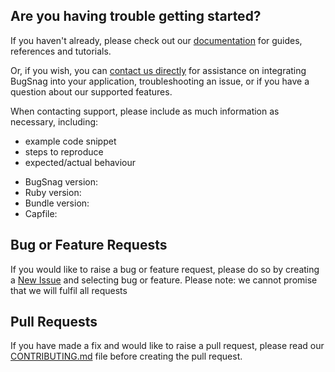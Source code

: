 ## Are you having trouble getting started?
If you haven't already, please check out our [documentation](https://docs.bugsnag.com/build-integrations/capistrano/) for guides, references and tutorials.

Or, if you wish, you can [contact us directly](mailto:support@bugsnag.com) for assistance on integrating BugSnag into your application, troubleshooting an issue, or if you have a question about our supported features.

When contacting support, please include as much information as necessary, including:

- example code snippet
- steps to reproduce
- expected/actual behaviour 

* BugSnag version:
* Ruby version:
* Bundle version:
* Capfile:

## Bug or Feature Requests
If you would like to raise a bug or feature request, please do so by creating a [New Issue](https://github.com/bugsnag/bugsnag-capistrano/issues/new/choose) and selecting bug or feature.
Please note: we cannot promise that we will fulfil all requests

## Pull Requests
If you have made a fix and would like to raise a pull request, please read our [CONTRIBUTING.md](../CONTRIBUTING.md) file before creating the pull request.

